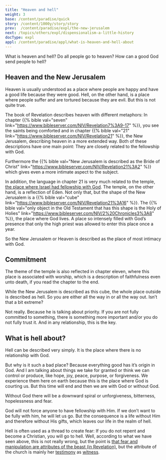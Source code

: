 ```yaml
---
title: "Heaven and hell"
weight: 3
base: /content/paradise/quick
story: /content/1000y/story/story
prev:  /content/paradise/expl/the-new-jerusalem
next: /topics/others/expl/dispensionalism-a-little-history
docType: expl
appl: /content/paradise/appl/what-is-heaven-and-hell-about
---
```


What is heaven and hell? Do all people go to heaven? How can a good God send people to hell?

## Heaven and the New Jerusalem

<a name="8183"></a>
Heaven is usually understood as a place where people are happy and have a good life because they were good. Hell, on the other hand, is a place where people suffer and are tortured because they are evil. But this is not quite true.

The book of Revelation describes heaven with different metaphors: In chapter {{% bible val="seven" link="https://www.bibleserver.com/NIV/Revelation7%3A9-17" %}}, you see the saints being comforted and in chapter {{% bible val="21" link="https://www.bibleserver.com/NIV/Revelation21" %}}, the New Jerusalem, describing heaven in a more extended way. Both of these descriptions have one main point: They are closely related to the fellowship with God.

Furthermore the {{% bible val="New Jerusalem is described as the Bride of Christ" link="https://www.bibleserver.com/NIV/Revelation21%3A2" %}} which gives even a more intimate aspect to the subject.

In addition, the language in chapter 21 is very much related to the temple, [the place where Israel had fellowship with God](/bible/keyword/expl/the-temple-and-the-presence-of-god). The temple, on the other hand, is a reflection of Eden. Not only that, but the shape of the New Jerusalem is a {{% bible val="cube" link="https://www.bibleserver.com/NIV/Revelation21%3A16" %}}. The {{% bible val="only object in the Old Testament that has this shape is the Holy of Holies" link="https://www.bibleserver.com/NIV/2%20Chronicles3%3A8" %}}, the place where God lives. A place so intensely filled with God’s presence that only the high priest was allowed to enter this place once a year.

So the New Jerusalem or Heaven is described as the place of most intimacy with God.

## Commitment

<a name="b4ca"></a>
The theme of the temple is also reflected in chapter eleven, where this place is associated with worship, which is a description of faithfulness even unto death, if you read the chapter to the end.

While the New Jerusalem is described as this cube, the whole place outside is described as hell. So you are either all the way in or all the way out. Isn’t that a bit extreme?

Not really. Because he is talking about priority. If you are not fully committed to something, there is something more important and/or you do not fully trust it. And in any relationship, this is the key.

## What is hell about?

<a name="1a72"></a>
Hell can be described very simply. It is the place where there is no relationship with God.

But why is it such a bad place? Because everything good has it’s origin in God. And I am talking about things we take for granted or think we can control or produce, like hope, joy, peace, purpose, or forgiveness. We experience them here on earth because this is the place where God is courting us. But this time will end and then we are with God or without God.

Without God there will be a downward spiral or unforgiveness, bitterness, hopelessness and fear.

God will not force anyone to have fellowship with Him. If we don’t want to be fully with him, he will let us go. But the consequence is a life without Him and therefore without His gifts, which leaves our life in the realm of hell.

Hell is often used as a thread to create fear: If you do not repent and become a Christian, you will go to hell. Well, according to what we have seen above, this is not really wrong, but the point is [that fear and manipulation are attributes of the beast (in Revelation)](/content/beasts/expl/the-nature-of-the-beast-in-the-book-of-revelation), but the attribute of the church is mainly her [testimony](/topics/power/short/the-power-of-testimony) as [witness](/content/witnesses/expl/the-two-witnesses).

